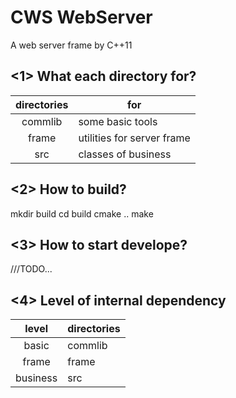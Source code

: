 # CWS WebServer
A web server frame by C++11  
## <1> What each directory for?
directories|for  
:--:|--  
commlib|some basic tools  
frame|utilities for server frame
src|classes of business  
## <2> How to build?
mkdir build
cd build
cmake ..
make
## <3> How to start develope?
///TODO...
## <4> Level of internal dependency
level|directories  
:--:|--  
basic|commlib  
frame|frame  
business|src  